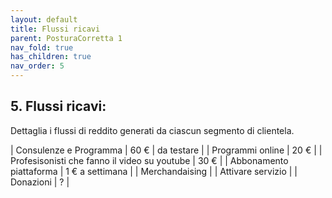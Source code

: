 ```yaml
---
layout: default
title: Flussi ricavi
parent: PosturaCorretta 1
nav_fold: true
has_children: true
nav_order: 5
---
```


##  5. **Flussi ricavi**:  

Dettaglia i flussi di reddito generati da ciascun segmento di clientela.



| Consulenze e Programma  |  60 € | da testare |
| Programmi online | 20 € | 
| Profesisonisti che fanno il video su youtube | 30 € |
| Abbonamento piattaforma  | 1 € a settimana  |
| Merchandaising |  | Attivare servizio | 
| Donazioni | ? | 